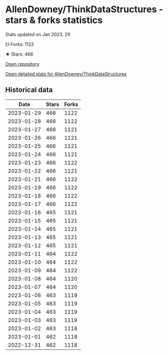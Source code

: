 # AllenDowney/ThinkDataStructures - stars & forks statistics

Stats updated on Jan 2023, 29

☋ Forks: 1122

★ Stars: 466

[Open repository](https://github.com/AllenDowney/ThinkDataStructures)

[Open detailed stats for AllenDowney/ThinkDataStructures](https://reviewgithub.com/rep/AllenDowney/ThinkDataStructures)

## Historical data
| Date | Stars | Forks |
|------|-------|-------|
| 2023-01-29 | 466 | 1122 | 
| 2023-01-28 | 466 | 1122 | 
| 2023-01-27 | 466 | 1121 | 
| 2023-01-26 | 466 | 1121 | 
| 2023-01-25 | 466 | 1121 | 
| 2023-01-24 | 466 | 1121 | 
| 2023-01-23 | 466 | 1122 | 
| 2023-01-22 | 466 | 1121 | 
| 2023-01-21 | 466 | 1122 | 
| 2023-01-19 | 466 | 1122 | 
| 2023-01-18 | 466 | 1122 | 
| 2023-01-17 | 466 | 1122 | 
| 2023-01-16 | 465 | 1121 | 
| 2023-01-15 | 465 | 1121 | 
| 2023-01-14 | 465 | 1121 | 
| 2023-01-13 | 465 | 1121 | 
| 2023-01-12 | 465 | 1121 | 
| 2023-01-11 | 464 | 1122 | 
| 2023-01-10 | 464 | 1122 | 
| 2023-01-09 | 464 | 1122 | 
| 2023-01-08 | 464 | 1120 | 
| 2023-01-07 | 464 | 1120 | 
| 2023-01-06 | 463 | 1119 | 
| 2023-01-05 | 463 | 1119 | 
| 2023-01-04 | 463 | 1119 | 
| 2023-01-03 | 463 | 1119 | 
| 2023-01-02 | 463 | 1118 | 
| 2023-01-01 | 462 | 1118 | 
| 2022-12-31 | 462 | 1118 | 

